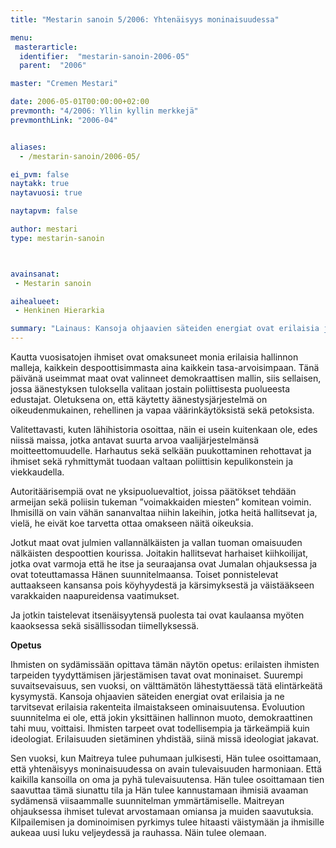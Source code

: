 ```yaml
---
title: "Mestarin sanoin 5/2006: Yhtenäisyys moninaisuudessa"

menu:
 masterarticle:
  identifier:  "mestarin-sanoin-2006-05"
  parent:  "2006"

master: "Cremen Mestari"

date: 2006-05-01T00:00:00+02:00
prevmonth: "4/2006: Yllin kyllin merkkejä"
prevmonthLink: "2006-04"


aliases:
  - /mestarin-sanoin/2006-05/

ei_pvm: false
naytakk: true
naytavuosi: true

naytapvm: false

author: mestari
type: mestarin-sanoin



avainsanat:
 - Mestarin sanoin

aihealueet:
 - Henkinen Hierarkia

summary: "Lainaus: Kansoja ohjaavien säteiden energiat ovat erilaisia ja ne tarvitsevat erilaisia rakenteita ilmaistakseen ominaisuutensa. Evoluution suunnitelma ei ole, että jokin yksittäinen hallinnon muoto, demokraattinen tahi muu, voittaisi. Ihmisten tarpeet ovat todellisempia ja tärkeämpiä kuin ideologiat. Erilaisuuden sietäminen yhdistää, siinä missä ideologiat jakavat."
---
```

<p>Kautta vuosisatojen ihmiset ovat omaksuneet monia erilaisia hallinnon malleja, kaikkein despoottisimmasta aina kaikkein tasa-arvoisimpaan. Tänä päivänä useimmat maat ovat valinneet demokraattisen mallin, siis sellaisen, jossa äänestyksen tuloksella valitaan jostain poliittisesta puolueesta edustajat. Oletuksena on, että käytetty äänestysjärjestelmä on oikeudenmukainen, rehellinen ja vapaa väärinkäytöksistä sekä petoksista.</p>
<p>Valitettavasti, kuten lähihistoria osoittaa, näin ei usein kuitenkaan ole, edes niissä maissa, jotka antavat suurta arvoa vaalijärjestelmänsä moitteettomuudelle. Harhautus sekä selkään puukottaminen rehottavat ja ihmiset sekä ryhmittymät tuodaan valtaan poliittisin kepulikonstein ja viekkaudella.</p>
<p>Autoritäärisempiä ovat ne yksipuoluevaltiot, joissa päätökset tehdään armeijan sekä poliisin tukeman ”voimakkaiden miesten” komitean voimin. Ihmisillä on vain vähän sananvaltaa niihin lakeihin, jotka heitä hallitsevat ja, vielä, he eivät koe tarvetta ottaa omakseen näitä oikeuksia.</p>
<p>Jotkut maat ovat julmien vallannälkäisten ja vallan tuoman omaisuuden nälkäisten despoottien kourissa. Joitakin hallitsevat harhaiset kiihkoilijat, jotka ovat varmoja että he itse ja seuraajansa ovat Jumalan ohjauksessa ja ovat toteuttamassa Hänen suunnitelmaansa. Toiset ponnistelevat auttaakseen kansansa pois köyhyydestä ja kärsimyksestä ja väistääkseen varakkaiden naapureidensa vaatimukset.</p>
<p>Ja jotkin taistelevat itsenäisyytensä puolesta tai ovat kaulaansa myöten kaaoksessa sekä sisällissodan tiimellyksessä.</p>
<p><strong>Opetus</strong></p>
<p>Ihmisten on sydämissään opittava tämän näytön opetus: erilaisten ihmisten tarpeiden tyydyttämisen järjestämisen tavat ovat moninaiset. Suurempi suvaitsevaisuus, sen vuoksi, on välttämätön lähestyttäessä tätä elintärkeätä kysymystä. Kansoja ohjaavien säteiden energiat ovat erilaisia ja ne tarvitsevat erilaisia rakenteita ilmaistakseen ominaisuutensa. Evoluution suunnitelma ei ole, että jokin yksittäinen hallinnon muoto, demokraattinen tahi muu, voittaisi. Ihmisten tarpeet ovat todellisempia ja tärkeämpiä kuin ideologiat. Erilaisuuden sietäminen yhdistää, siinä missä ideologiat jakavat.</p>
<p>Sen vuoksi, kun Maitreya tulee puhumaan julkisesti, Hän tulee osoittamaan, että yhtenäisyys moninaisuudessa on avain tulevaisuuden harmoniaan. Että kaikilla kansoilla on oma ja pyhä tulevaisuutensa. Hän tulee osoittamaan tien saavuttaa tämä siunattu tila ja Hän tulee kannustamaan ihmisiä avaaman sydämensä viisaammalle suunnitelman ymmärtämiselle. Maitreyan ohjauksessa ihmiset tulevat arvostamaan omiansa ja muiden saavutuksia. Kilpailemisen ja dominoimisen pyrkimys tulee hitaasti väistymään ja ihmisille aukeaa uusi luku veljeydessä ja rauhassa. Näin tulee olemaan.</p>